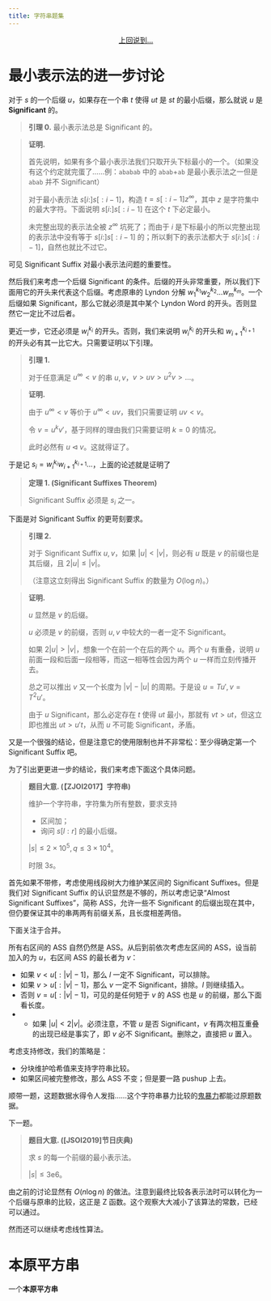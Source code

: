 ```yaml
---
title: 字符串题集
---
```


<center><a href='/posts/posts/string-tech.html'>上回说到...</a></center>

# 最小表示法的进一步讨论

对于 $s$ 的一个后缀 $u$，如果存在一个串 $t$ 使得 $ut$ 是 $st$ 的最小后缀，那么就说 $u$ 是 **Significant** 的。

> **引理 0.** 最小表示法总是 Significant 的。

> **证明.**
>
> 首先说明，如果有多个最小表示法我们只取开头下标最小的一个。（如果没有这个约定就完蛋了……例：``ababab`` 中的 ``abab``+``ab`` 是最小表示法之一但是 ``abab`` 并不 Significant）
>
> 对于最小表示法 $s\left[i:\right]s\left[:i-1\right]$，构造 $t=s\left[:i-1\right]z^{\infty}$，其中 $z$ 是字符集中的最大字符。下面说明 $s\left[i:\right]s\left[:i-1\right]$ 在这个 $t$ 下必定最小。
>
> 未完整出现的表示法全被 $z^{\infty}$ 坑死了；而由于 $i$ 是下标最小的所以完整出现的表示法中没有等于 $s\left[i:\right]s\left[:i-1\right]$ 的；所以剩下的表示法都大于 $s\left[i:\right]s\left[:i-1\right]$，自然也就比不过它。

可见 Significant Suffix 对最小表示法问题的重要性。

然后我们来考虑一个后缀 Significant 的条件。后缀的开头非常重要，所以我们下面用它的开头来代表这个后缀。考虑原串的 Lyndon 分解 $w_1^{k_1}w_2^{k_2}...w_m^{k_m}$。一个后缀如果 Significant，那么它就必须是其中某个 Lyndon Word 的开头。否则显然它一定比不过后者。

更近一步，它还必须是 $w_i^{k_i}$ 的开头。否则，我们来说明 $w_i^{k_i}$ 的开头和 $w_{i+1}^{k_{i+1}}$ 的开头必有其一比它大。只需要证明以下引理。

> **引理 1.**
>
> 对于任意满足 $u^{\infty}<v$ 的串 $u,v$，$v>uv>u^2v>\ldots$。

> **证明.**
>
> 由于 $u^{\infty}<v$ 等价于 $u^{\infty}<uv$，我们只需要证明 $uv<v$。
>
> 令 $v=u^kv'$，基于同样的理由我们只需要证明 $k=0$ 的情况。
>
> 此时必然有 $u\triangleleft v$。这就得证了。

于是记 $s_i=w_{i}^{k_i}w_{i+1}^{k_{i+1}}...$，上面的论述就是证明了

> **定理 1. (Significant Suffixes Theorem)**
>
> Significant Suffix 必须是 $s_i$ 之一。

下面是对 Significant Suffix 的更苛刻要求。

> **引理 2.**
>
> 对于 Significant Suffix $u,v$，如果 $|u|<|v|$，则必有 $u$ 既是 $v$ 的前缀也是其后缀，且 $2|u|\le|v|$。
>
> （注意这立刻得出 Significant Suffix 的数量为 $O(\log n)$。）

> **证明.**
>
> $u$ 显然是 $v$ 的后缀。
>
> $u$ 必须是 $v$ 的前缀，否则 $u,v$ 中较大的一者一定不 Significant。
>
> 如果 $2|u|>|v|$，想象一个在前一个在后的两个 $u$。两个 $u$ 有重叠，说明 $u$ 前面一段和后面一段相等，而这一相等性会因为两个 $u$ 一样而立刻传播开去。
>
> 总之可以推出 $v$ 又一个长度为 $|v|-|u|$ 的周期。于是设 $u=Tu',v=T^2u'$。
>
> 由于 $u$ Significant，那么必定存在 $t$ 使得 $ut$ 最小，那就有 $vt>ut$，但这立即也推出 $ut>u't$，从而 $u$ 不可能 Significant，矛盾。

又是一个很强的结论，但是注意它的使用限制也并不非常松：至少得确定第一个 Significant Suffix 吧。

为了引出更更进一步的结论，我们来考虑下面这个具体问题。

> **题目大意. (【ZJOI2017】字符串)**
>
> 维护一个字符串，字符集为所有整数，要求支持
>
> - 区间加；
> - 询问 $s\left[l:r\right]$ 的最小后缀。
>
> $|s|\le2\times10^5,q\le3\times10^4$。
>
> 时限 $3s$。

首先如果不带修，考虑使用线段树大力维护某区间的 Significant Suffixes。但是我们对 Significant Suffix 的认识显然是不够的，所以考虑记录“Almost Significant Suffixes”，简称 ASS，允许一些不 Significant 的后缀出现在其中，但仍要保证其中的串两两有前缀关系，且长度相差两倍。

下面关注于合并。

所有右区间的 ASS 自然仍然是 ASS。从后到前依次考虑左区间的 ASS，设当前加入的为 $u$，右区间 ASS 的最长者为 $v$：

- 如果 $v<u\left[:|v|-1\right]$，那么 $l$ 一定不 Significant，可以排除。
- 如果 $v>u\left[:|v|-1\right]$，那么 $v$ 一定不 Significant，排除。$l$ 则继续插入。
- 否则 $v=u\left[:|v|-1\right]$，可见的是任何短于 $v$ 的 ASS 也是 $u$ 的前缀，那么下面看长度。
- - 如果 $|u|<2|v|$。必须注意，不管 $u$ 是否 Significant，$v$ 有两次相互重叠的出现已经是事实了，即 $v$ 必不 Significant。删除之，直接把 $u$ 置入。

考虑支持修改，我们的策略是：

- 分块维护哈希值来支持字符串比较。
- 如果区间被完整修改，那么 ASS 不变；但是要一路 pushup 上去。

顺带一题，这题数据水得令人发指……这个字符串暴力比较的[鬼暴力](https://yhx-12243.github.io/OI-transit/records/lydsy4877%3Blg5211%3Buoj296%3Bloj2572.html)都能过原题数据。

下一题。

> **题目大意. ([JSOI2019]节日庆典)**
>
> 求 $s$ 的每一个前缀的最小表示法。
>
> $|s|\le3\text{e}6$。

由之前的讨论显然有 $O(n\log n)$ 的做法。注意到最终比较各表示法时可以转化为一个后缀与原串的比较，这正是 Z 函数。这个观察大大减小了该算法的常数，已经可以通过。

然而还可以继续考虑线性算法。

# 本原平方串

一个**本原平方串**

